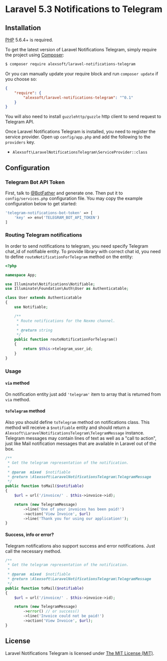 # Laravel 5.3 Notifications to Telegram

## Installation

[PHP](https://php.net) 5.6.4+ is required.

To get the latest version of Laravel Notifications Telegram, simply require the project using [Composer](https://getcomposer.org):

```bash
$ composer require alexsoft/laravel-notifications-telegram
```

Or you can manually update your require block and run `composer update` if you choose so:

```json
{
    "require": {
        "alexsoft/laravel-notifications-telegram": "^0.1"
    }
}
```

You will also need to install `guzzlehttp/guzzle` http client to send request to Telegram API.

Once Laravel Notifications Telegram is installed, you need to register the service provider. Open up `config/app.php` and add the following to the `providers` key.

* `Alexsoft\LaravelNotificationsTelegram\ServiceProvider::class`

## Configuration

### Telegram Bot API Token
First, talk to [@BotFather](https://core.telegram.org/bots#botfather) and generate one.
Then put it to `config/services.php` configuration file. You may copy the example configuration below to get started:
```php
'telegram-notifications-bot-token' => [
    'key' => env('TELEGRAM_BOT_API_TOKEN')
]
```

### Routing Telegram notifications
In order to send notifications to telegram, you need specify Telegram chat_id of notifiable entity. To provide library with correct chat id, you need to define `routeNotificationForTelegram` method on the entity:

```php
<?php

namespace App;

use Illuminate\Notifications\Notifiable;
use Illuminate\Foundation\Auth\User as Authenticatable;

class User extends Authenticatable
{
    use Notifiable;

    /**
     * Route notifications for the Nexmo channel.
     *
     * @return string
     */
    public function routeNotificationForTelegram()
    {
        return $this->telegram_user_id;
    }
}
```

### Usage

#### `via` method
On notification entity just add `'telegram'` item to array that is returned from `via` method.

#### `toTelegram` method
Also you should define `toTelegram` method on notifications class. This method will receive a `$notifiable` entity and should return a `Alexsoft\LaravelNotificationsTelegram\TelegramMessage` instance.
Telegram messages may contain lines of text as well as a "call to action", just like Mail notification messages that are available in Laravel out of the box.

```php
/**
 * Get the telegram representation of the notification.
 *
 * @param  mixed  $notifiable
 * @return \Alexsoft\LaravelNotificationsTelegram\TelegramMessage
 */
public function toMail($notifiable)
{
    $url = url('/invoice/' . $this->invoice->id);

    return (new TelegramMessage)
        ->line('One of your invoices has been paid!')
        ->action('View Invoice', $url)
        ->line('Thank you for using our application!');
}
```

#### Success, info or error?
Telegram notifications also support success and error notifications.
Just call the necessary method.

```php
/**
 * Get the telegram representation of the notification.
 *
 * @param  mixed  $notifiable
 * @return \Alexsoft\LaravelNotificationsTelegram\TelegramMessage
 */
public function toMail($notifiable)
{
    $url = url('/invoice/' . $this->invoice->id);

    return (new TelegramMessage)
        ->error() // or success()
        ->line('Invoice could not be paid!')
        ->action('View Invoice', $url);
}
```

## License

Laravel Notifications Telegram is licensed under [The MIT License (MIT)](LICENSE).
